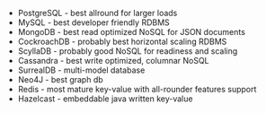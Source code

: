  * PostgreSQL - best allround for larger loads
 * MySQL - best developer friendly RDBMS
 * MongoDB - best read optimized NoSQL for JSON documents
 * CockroachDB - probably best horizontal scaling RDBMS
 * ScyllaDB - probably good NoSQL for readiness and scaling
 * Cassandra - best write optimized, columnar NoSQL
 * SurrealDB - multi-model database
 * Neo4J - best graph db
 * Redis - most mature key-value with all-rounder features support 
 * Hazelcast - embeddable java written key-value
